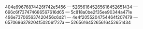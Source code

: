 404e69676874426f742e5456 —
526561645265616452651434 —
696c6f737474686567616d65 —
5c818a0be2f35ee90344a471e
496e737065637420456c6d21 —
4e4f2055204754464f207479 —
6570696378204f50206f727a —
526561645265616452651434
